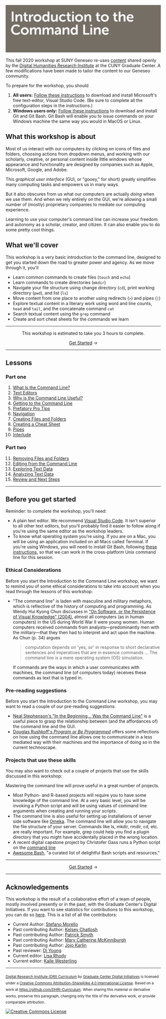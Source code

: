 ![Header image for the Command Line workshop](https://raw.githubusercontent.com/DHRI-Curriculum/command-line/v2.0/_django-meta/header%403x.png)

This fall 2020 workshop at SUNY Geneseo re-uses [content](https://github.com/DHRI-Curriculum/command-line) shared openly by the [Digital Humanities Research Institute](https://www.dhinstitutes.org/) at the CUNY Graduate Center. A few modifications have been made to tailor the content to our Geneseo community.

To prepare for the workshop, you should 

1. **All users:** [Follow these instructions](https://github.com/DHRI-Curriculum/install/blob/v2.0/guides/visual-studio-code.md) to download and install Microsoft's free text-editor, Visual Studio Code. (Be sure to complete all the configuration steps in the instructions.)
2. **Windows users only:** [Follow these instructions](https://github.com/DHRI-Curriculum/install/blob/v2.0/guides/git.md#installation-instructions-microsoft-windows-10) to download and install Git and Git Bash. Git Bash will enable you to issue commands on your Windows machine the same way you would in MacOS or Linux. 

## What this workshop is about

Most of us interact with our computers by clicking on icons of files and folders, choosing actions from dropdown menus, and working with our scholarly, creative, or personal content inside little windows whose appearance and functionality are designed by companies such as Apple, Microsoft, Google, and Adobe. 

This *graphical user interface* (GUI, or "gooey," for short) greatly simplifies many computing tasks and empowers us in many ways.

But it also obscures from us what our computers are actually *doing* when we use them. And when we rely entirely on the GUI, we're allowing a small number of (mostly) proprietary companies to mediate our computing experience.

Learning to use your computer's command line can increase your freedom and autonomy as a scholar, creator, and citizen. It can also enable you to do some pretty cool things.

## What we'll cover

This workshop is a very basic introduction to the command line, designed to get you started down the road to greater power and agency. As we move through it, you'll  

- Learn common commands to create files (`touch` and `echo`)
- Learn commands to create directories (`mkdir`)
- Navigate your file structure using change directory (`cd`), print working directory (`pwd`), and list (`ls`)
- Move content from one place to another using redirects (`>`) and pipes (`|`)
- Explore textual content in a literary work using word and line counts, `head` and `tail`, and the concatenate command `cat`
- Search textual content using the `grep` command
- Create and sort cheat sheets for the commands we learn

---

<p align="center">This workshop is estimated to take you 3 hours to complete.</p><p align="center"><a href="sections/01-what-is-the-command-line.md">Get Started</a> →</p>

---

## Lessons

### Part one

1. [What Is the Command Line?](sections/01-what-is-the-command-line.md)
2. [Text Editors](sections/02-text-editors.md)
3. [Why is the Command Line Useful?](sections/03-why-is-the-command-line-useful.md)
4. [Getting to the Command Line](sections/04-getting-to-the-command-line.md)
5. [Prefatory Pro Tips](sections/05-prefatory-pro-tips.md)
6. [Navigation](sections/06-navigation.md)
7. [Creating Files and Folders](sections/07-creating-files-and-folders.md)
8. [Creating a Cheat Sheet](sections/08-creating-a-cheat-sheet.md)
9. [Pipes](sections/09-pipes.md)
10. [Interlude](sections/10-interlude.md)

### Part two

11. [Removing Files and Folders](sections/11-removing-files-and-folders.md)
12. [Editing from the Command Line](sections/12-editing-from-the-command-line.md)
13. [Exploring Text Data](sections/13-exploring-text-data.md)
14. [Analyzing Text Data](sections/14-analyzing-text-data.md)
15. [Review and Next Steps](sections/15-review-and-next-steps.md)

---

## Before you get started

Reminder: to complete the workshop, you'll need:

- A plain text editor. We recommend [Visual Studio Code](https://github.com/DHRI-Curriculum/install/blob/v2.0/guides/visual-studio-code.md). It isn't superior to all other text editors, but you'll probably find it easier to follow along if you're using the same editor as the workshop leaders.
- To know what operating system you're using. If you are on a Mac, you will be using an application included on all Macs called Terminal. If you're using Windows, you will need to install Git Bash, following [these instructions](https://github.com/DHRI-Curriculum/install/blob/v2.0/guides/git.md#installation-instructions-microsoft-windows-10), so that we can work in the cross-platform Unix command line for this session.

### Ethical Considerations

Before you start the Introduction to the Command Line workshop, we want to remind you of some ethical considerations to take into account when you read through the lessons of this workshop:

- "The command line" is laden with masculine and military metaphors, which is reflective of the history of computing and programming. As Wendy Hui Kyong Chun discusses in ["On Software, or the Persistence of Visual Knowledge" (2004)](https://doi.org/10.1162/1526381043320741), almost all computers (as in human computers) in the US during World War II were young women. Human computers received commands from analysts&mdash;predominantly men with the military&mdash;that they then had to interpret and act upon the machine. As Chun (p. 34) argues

    > computation depends on 'yes, sir' in response to short declarative sentences and imperatives that are in essence commands ... The command line is a mere operating system (OS) simulation.

  If commands are the ways in which a user communicates with machines, the command line (of computers today) receives these commands as text that is typed in.

### Pre-reading suggestions

Before you start the Introduction to the Command Line workshop, you may want to read a couple of our pre-reading suggestions:

- [Neal Stephenson's "In the Beginning... Was the Command Line"](http://cristal.inria.fr/~weis/info/commandline.html) is a useful piece to grasp the relationship between (and the affordances of) the command line and the GUI.
- [Douglas Rushkoff's *Program or Be Programmed*](https://rushkoff.com/books/program-or-be-programmed/) offers some reflections on how using the command line allows one to communicate in a less mediated way with their machines and the importance of doing so in the current technoscape.

### Projects that use these skills

You may also want to check out a couple of projects that use the skills discussed in this workshop:

Mastering the command line will prove useful in a great number of projects.

- Most Python- and R-based projects will require you to have some knowledge of the command line. At a very basic level, you will be invoking a Python script and will be using values of command line arguments when creating and running your scripts.
- The command line is also useful for setting up installations of server side software like [Omeka](www.omeka.org). The command line will allow you to navigate the file structure of your server. Commands like ls, mkdir, rmdir, cd, etc. are really important. For example, grep could help you find a plugin directory that you might have accidentally placed in the wrong location.
- A recent digital capstone project by Christofer Gass runs a Python script on the [command line](https://academicworks.cuny.edu/gc_etds/3786/)
- [Awesome Bash](https://github.com/awesome-lists/awesome-bash), "a curated list of delightful Bash scripts and resources."

---

<p align="center"><a href="sections/01-what-is-the-command-line.md">Get Started</a> →</p>

---

## Acknowledgements

This workshop is the result of a collaborative effort of a team of people, mostly involved presently or in the past, with the Graduate Center's Digital Initiatives. If you want to see statistics for contributions to this workshop, you can do so [here](https://www.github.com/DHRI-Curriculum/command-line/graphs/contributors). This is a list of all the contributors:

- Current Author: [Stefano Morello](https://github.com/smorello87)
- Past contributing Author: [Kelsey Chatlosh](https://github.com/kchatlosh)
- Past contributing Author: [Patrick Smyth](https://github.com/smythp)
- Past contributing Author: [Mary Catherine McKinniburgh](https://github.com/mckinniburgh)
- Past contributing Author: [Jojo Karlin](https://github.com/jojokarlin/)
- Past reviewer: [Di Yoong](https://github.com/dyoong)
- Current editor: [Lisa Rhody](https://github.com/lmrhody)
- Current editor: [Kalle Westerling](https://github.com/kallewesterling)

---

<sub>[Digital Research Institute (DRI) Curriculum](http://purl.org/dc/terms/) by [Graduate Center Digital Initiatives](https://gcdi.commons.gc.cuny.edu/) is licensed under a [Creative Commons Attribution-ShareAlike 4.0 International License](http://creativecommons.org/licenses/by-sa/4.0/). Based on a work at <https://github.com/DHRI-Curriculum>. When sharing this material or derivative works, preserve this paragraph, changing only the title of the derivative work, or provide comparable attribution.</sub>

[![Creative Commons License](https://i.creativecommons.org/l/by-sa/4.0/88x31.png)](http://creativecommons.org/licenses/by-sa/4.0/)
